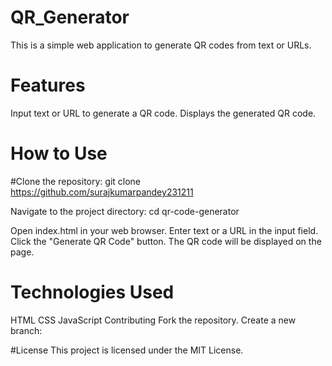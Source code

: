 # QR_Generator
This is a simple web application to generate QR codes from text or URLs.

# Features
Input text or URL to generate a QR code.
Displays the generated QR code.

# How to Use
#Clone the repository:
git clone https://github.com/surajkumarpandey231211

Navigate to the project directory:
cd qr-code-generator

Open index.html in your web browser.
Enter text or a URL in the input field.
Click the "Generate QR Code" button.
The QR code will be displayed on the page.
# Technologies Used
HTML
CSS
JavaScript
Contributing
Fork the repository.
Create a new branch:

#License
This project is licensed under the MIT License.
